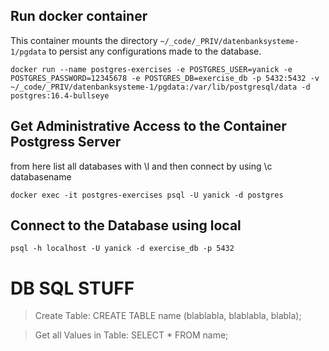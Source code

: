 ## Run docker container
This container mounts the directory `~/_code/_PRIV/datenbanksysteme-1/pgdata` to persist any configurations made to the database.
```
docker run --name postgres-exercises -e POSTGRES_USER=yanick -e POSTGRES_PASSWORD=12345678 -e POSTGRES_DB=exercise_db -p 5432:5432 -v ~/_code/_PRIV/datenbanksysteme-1/pgdata:/var/lib/postgresql/data -d postgres:16.4-bullseye
```
## Get Administrative Access to the Container Postgress Server
from here list all databases with \l and then connect by using \c databasename 
```
docker exec -it postgres-exercises psql -U yanick -d postgres
```



## Connect to the Database using local 
```
psql -h localhost -U yanick -d exercise_db -p 5432
```


# DB SQL STUFF

> Create Table: CREATE TABLE name (blablabla, blablabla, blabla);

> Get all Values in Table: SELECT * FROM name;

>